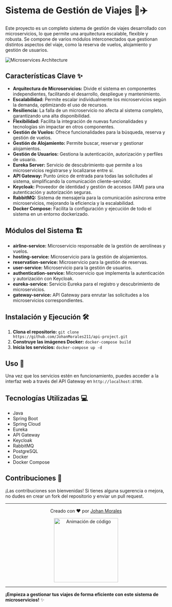 # Sistema de Gestión de Viajes 🚀✈️

Este proyecto es un completo sistema de gestión de viajes desarrollado con microservicios, lo que permite una arquitectura escalable, flexible y robusta.  Se compone de varios módulos interconectados que gestionan distintos aspectos del viaje, como la reserva de vuelos, alojamiento y gestión de usuarios.

![Microservices Architecture](https://media.giphy.com/media/26tn33aiTi1jkl6H6/giphy.gif) 

## Características Clave ✨

* **Arquitectura de Microservicios:** Divide el sistema en componentes independientes, facilitando el desarrollo, despliegue y mantenimiento.
* **Escalabilidad:** Permite escalar individualmente los microservicios según la demanda, optimizando el uso de recursos.
* **Resiliencia:** La falla de un microservicio no afecta al sistema completo, garantizando una alta disponibilidad.
* **Flexibilidad:** Facilita la integración de nuevas funcionalidades y tecnologías sin impactar en otros componentes.
* **Gestión de Vuelos:** Ofrece funcionalidades para la búsqueda, reserva y gestión de vuelos.
* **Gestión de Alojamiento:** Permite buscar, reservar y gestionar alojamientos.
* **Gestión de Usuarios:**  Gestiona la autenticación, autorización y perfiles de usuario.
* **Eureka Server:**  Servicio de descubrimiento que permite a los microservicios registrarse y localizarse entre sí.
* **API Gateway:**  Punto único de entrada para todas las solicitudes al sistema, simplificando la comunicación cliente-servidor.
* **Keycloak:**  Proveedor de identidad y gestión de accesos (IAM) para una autenticación y autorización seguras.
* **RabbitMQ:**  Sistema de mensajería para la comunicación asíncrona entre microservicios, mejorando la eficiencia y la escalabilidad.
* **Docker Compose:**  Facilita la configuración y ejecución de todo el sistema en un entorno dockerizado.

## Módulos del Sistema 🏗️

* **airline-service:**  Microservicio responsable de la gestión de aerolíneas y vuelos.
* **hosting-service:**  Microservicio para la gestión de alojamientos.
* **reservation-service:**  Microservicio para la gestión de reservas.
* **user-service:**  Microservicio para la gestión de usuarios.
* **authentication-service:**  Microservicio que implementa la autenticación y autorización con Keycloak.
* **eureka-service:**  Servicio Eureka para el registro y descubrimiento de microservicios.
* **gateway-service:**  API Gateway para enrutar las solicitudes a los microservicios correspondientes.

## Instalación y Ejecución 🛠️

1. **Clona el repositorio:** `git clone https://github.com/JohanMorales211/api-project.git`
2. **Construye las imágenes Docker:**  `docker-compose build`
3. **Inicia los servicios:**  `docker-compose up -d`

## Uso 🧭

Una vez que los servicios estén en funcionamiento, puedes acceder a la interfaz web a través del API Gateway en `http://localhost:8780`.

## Tecnologías Utilizadas 💻

* Java
* Spring Boot
* Spring Cloud
* Eureka
* API Gateway
* Keycloak
* RabbitMQ
* PostgreSQL
* Docker
* Docker Compose

## Contribuciones 🤝

¡Las contribuciones son bienvenidas! Si tienes alguna sugerencia o mejora, no dudes en crear un fork del repositorio y enviar un pull request.


---

<div align="center">
  <p>Creado con ❤️ por <a href="https://github.com/JohanMorales211" target="_blank">Johan Morales</a></p>
  <img src="https://media.giphy.com/media/SWoSkN6DxTszq/giphy.gif" width="200" alt="Animación de código">
</div>

---

**¡Empieza a gestionar tus viajes de forma eficiente con este sistema de microservicios!** ✨
